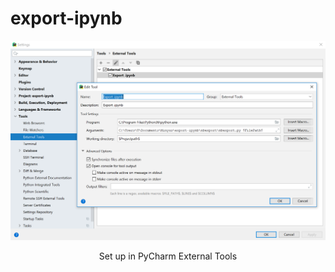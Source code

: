 # export-ipynb

<img src="images_for_readme/PyCharm_External_Tools.PNG">
<p align="center">
	Set up in PyCharm External Tools
</p>
